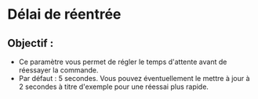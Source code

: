 # **Délai de réentrée**

## Objectif : 

- Ce paramètre vous permet de régler le temps d'attente avant de réessayer la commande.
- Par défaut : 5 secondes. Vous pouvez éventuellement le mettre à jour à 2 secondes à titre d'exemple pour une réessai plus rapide.
